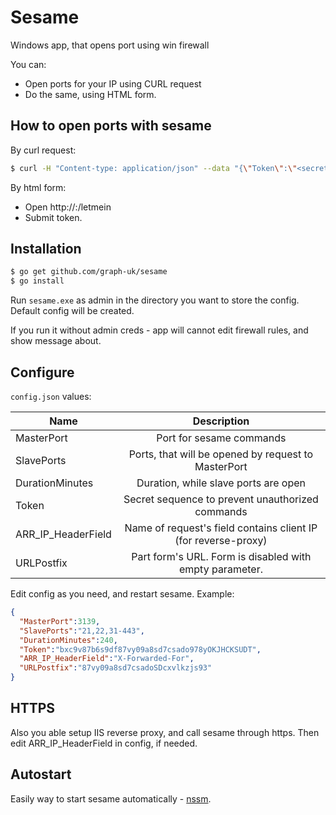 # Sesame

Windows app, that opens port using win firewall

You can:
  - Open ports for your IP using CURL request
  - Do the same, using HTML form.



## How to open ports with sesame
By curl request:
```sh
$ curl -H "Content-type: application/json" --data "{\"Token\":\"<secretToken>\"}" -X POST <serverIP>:<port>
```
By html form:
  - Open http://<serverIP>:<port>/letmein<URLPostfix>
  - Submit token.


## Installation
```sh
$ go get github.com/graph-uk/sesame
$ go install
```
Run `sesame.exe` as admin in the directory you want to store the config. Default config will be created.

If you run it without admin creds - app will cannot edit firewall rules, and show message about.

## Configure
`config.json` values:

| Name   | Description  |
|----------|:-------------:|
| MasterPort |  Port for sesame commands | 
| SlavePorts |    Ports, that will be opened by request to MasterPort   |
| DurationMinutes | Duration, while slave ports are open |
| Token |  Secret sequence to prevent unauthorized commands | 
| ARR_IP_HeaderField |    Name of request's field contains client IP (for reverse-proxy)   |
| URLPostfix | Part form's URL. Form is disabled with empty parameter. |
Edit config as you need, and restart sesame.
Example:
```json
{
  "MasterPort":3139,
  "SlavePorts":"21,22,31-443",
  "DurationMinutes":240,
  "Token":"bxc9v87b6s9df87vy09a8sd7csado978yOKJHCKSUDT",
  "ARR_IP_HeaderField":"X-Forwarded-For",
  "URLPostfix":"87vy09a8sd7csadoSDcxvlkzjs93"
}
```

## HTTPS
Also you able setup IIS reverse proxy, and call sesame through https. Then edit ARR_IP_HeaderField in config, if needed. 

## Autostart
Easily way to start sesame automatically - [nssm].

[nssm]: <https://nssm.cc/download>